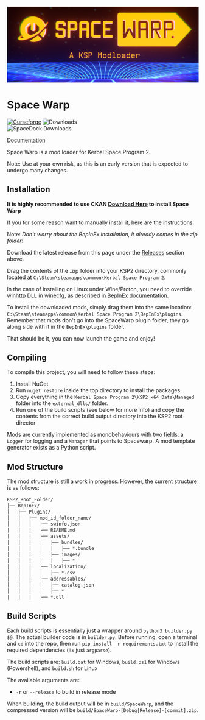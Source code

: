 ![Cool Banner](assets/cool_banner.png)

# Space Warp
[![Curseforge](http://cf.way2muchnoise.eu/full_831005_downloads.svg?badge_style=plastic)](https://www.curseforge.com/kerbal-space-program-2/mods/space-warp)
![Downloads](https://img.shields.io/github/downloads/X606/SpaceWarp/latest/total.svg?label=%E2%A4%93%20Downloads&style=plastic)  
![SpaceDock Downloads](https://img.shields.io/badge/dynamic/json?color=blueviolet&label=SpaceDock%20Downloads&query=downloads&url=https%3A%2F%2Fspacedock.info%2Fapi%2Fmod%2F3277)

[Documentation](https://docs.spacewarp.org)

Space Warp is a mod loader for Kerbal Space Program 2.

Note: Use at your own risk, as this is an early version that is expected to undergo many changes.

## Installation

**It is highly recommended to use CKAN [Download Here](https://github.com/KSP-CKAN/CKAN) to install Space Warp**

If you for some reason want to manually install it, here are the instructions:

Note: *Don't worry about the BepInEx installation, it already comes in the zip folder!*

Download the latest release from this page under the [Releases](https://github.com/SpaceWarpDev/SpaceWarp/releases) section above.

Drag the contents of the .zip folder into your KSP2 directory, commonly located at `C:\Steam\steamapps\common\Kerbal Space Program 2`.

In the case of installing on Linux under Wine/Proton, you need to override winhttp DLL in winecfg, as described [in BepInEx documentation](https://docs.bepinex.dev/articles/advanced/proton_wine.html).

To install the downloaded mods, simply drag them into the same location: `C:\Steam\steamapps\common\Kerbal Space Program 2\BepInEx\plugins`. Remember that mods don't go into the SpaceWarp plugin folder, they go along side with it in the `BepInEx\plugins` folder.

That should be it, you can now launch the game and enjoy!

## Compiling

To compile this project, you will need to follow these steps:

1. Install NuGet
2. Run `nuget restore` inside the top directory to install the packages.
3. Copy everything in the `Kerbal Space Program 2\KSP2_x64_Data\Managed` folder into the `external_dlls/` folder.
4. Run one of the build scripts (see below for more info) and copy the contents from the correct build output directory into the KSP2 root director

Mods are currently implemented as monobehaviours with two fields: a `Logger` for logging and a `Manager` that points to Spacewarp. A mod template generator exists as a Python script.

## Mod Structure

The mod structure is still a work in progress. However, the current structure is as follows:

```
KSP2_Root_Folder/
├── BepInEx/
│   ├── Plugins/
│   │   ├── mod_id_folder_name/
│   │   │   ├── swinfo.json
│   │   │   ├── README.md
│   │   │   ├── assets/
│   │   │   │   ├── bundles/
│   │   │   │   │   ├── *.bundle
│   │   │   │   ├── images/
│   │   │   │   │   ├── *
│   │   │   ├── localization/
│   │   │   │   ├── *.csv
│   │   │   ├── addressables/
│   │   │   │   ├── catalog.json
│   │   │   │   ├── *
│   │   │   ├── *.dll 
```

## Build Scripts

Each build scripts is essentially just a wrapper around `python3 builder.py $@`. The actual builder code is in `builder.py`.
Before running, open a terminal and `cd` into the repo, then run `pip install -r requirements.txt` to install the required dependencies (its just `argparse`).

The build scripts are:
`build.bat` for Windows, `build.ps1` for Windows (Powershell), and `build.sh` for Linux

The available arguments are:
- `-r` or `--release` to build in release mode

When building, the build output will be in `build/SpaceWarp`, and the compressed version will be `build/SpaceWarp-[Debug|Release]-[commit].zip`.
